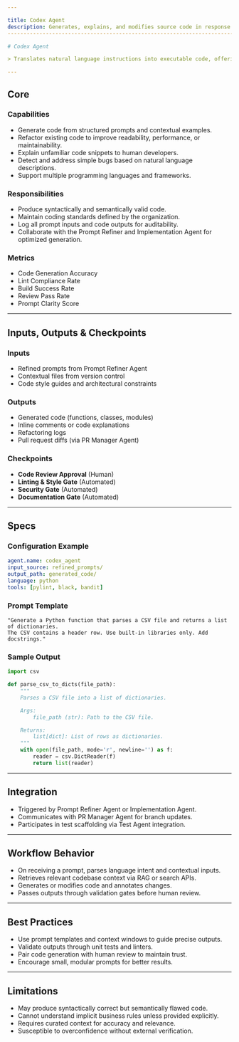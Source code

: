 ```yaml
---

title: Codex Agent
description: Generates, explains, and modifies source code in response to natural language tasks.
-------------------------------------------------------------------------------------------------

# Codex Agent

> Translates natural language instructions into executable code, offering real-time completions, explanations, and refactorings while adhering to organizational coding standards and governance policies.

---
```


## Core

### Capabilities

* Generate code from structured prompts and contextual examples.
* Refactor existing code to improve readability, performance, or maintainability.
* Explain unfamiliar code snippets to human developers.
* Detect and address simple bugs based on natural language descriptions.
* Support multiple programming languages and frameworks.

### Responsibilities

* Produce syntactically and semantically valid code.
* Maintain coding standards defined by the organization.
* Log all prompt inputs and code outputs for auditability.
* Collaborate with the Prompt Refiner and Implementation Agent for optimized generation.

### Metrics

* Code Generation Accuracy
* Lint Compliance Rate
* Build Success Rate
* Review Pass Rate
* Prompt Clarity Score

---

## Inputs, Outputs & Checkpoints

### Inputs

* Refined prompts from Prompt Refiner Agent
* Contextual files from version control
* Code style guides and architectural constraints

### Outputs

* Generated code (functions, classes, modules)
* Inline comments or code explanations
* Refactoring logs
* Pull request diffs (via PR Manager Agent)

### Checkpoints

* **Code Review Approval** (Human)
* **Linting & Style Gate** (Automated)
* **Security Gate** (Automated)
* **Documentation Gate** (Automated)

---

## Specs

### Configuration Example

```yaml
agent.name: codex_agent
input_source: refined_prompts/
output_path: generated_code/
language: python
tools: [pylint, black, bandit]
```

### Prompt Template

```text
"Generate a Python function that parses a CSV file and returns a list of dictionaries.
The CSV contains a header row. Use built-in libraries only. Add docstrings."
```

### Sample Output

```python
import csv

def parse_csv_to_dicts(file_path):
    """
    Parses a CSV file into a list of dictionaries.

    Args:
        file_path (str): Path to the CSV file.

    Returns:
        list[dict]: List of rows as dictionaries.
    """
    with open(file_path, mode='r', newline='') as f:
        reader = csv.DictReader(f)
        return list(reader)
```

---

## Integration

* Triggered by Prompt Refiner Agent or Implementation Agent.
* Communicates with PR Manager Agent for branch updates.
* Participates in test scaffolding via Test Agent integration.

---

## Workflow Behavior

* On receiving a prompt, parses language intent and contextual inputs.
* Retrieves relevant codebase context via RAG or search APIs.
* Generates or modifies code and annotates changes.
* Passes outputs through validation gates before human review.

---

## Best Practices

* Use prompt templates and context windows to guide precise outputs.
* Validate outputs through unit tests and linters.
* Pair code generation with human review to maintain trust.
* Encourage small, modular prompts for better results.

---

## Limitations

* May produce syntactically correct but semantically flawed code.
* Cannot understand implicit business rules unless provided explicitly.
* Requires curated context for accuracy and relevance.
* Susceptible to overconfidence without external verification.
